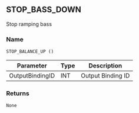 ## STOP\_BASS\_DOWN
Stop ramping bass 


### Name

`STOP_BALANCE_UP ()`


| Parameter       | Type | Description       |
| --------------- | ---- | ----------------- |
| OutputBindingID | INT  | Output Binding ID |


### Returns

`None`